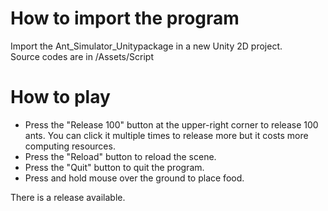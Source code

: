 # How to import the program #

Import the Ant_Simulator_Unitypackage in a new Unity 2D project.
<br/>
Source codes are in /Assets/Script

# How to play #

- Press the "Release 100" button at the upper-right corner to release 100 ants. You can click it multiple times to release more but it costs more computing resources.
- Press the "Reload" button to reload the scene.
- Press the "Quit" button to quit the program.
- Press and hold mouse over the ground to place food.

There is a release available.
